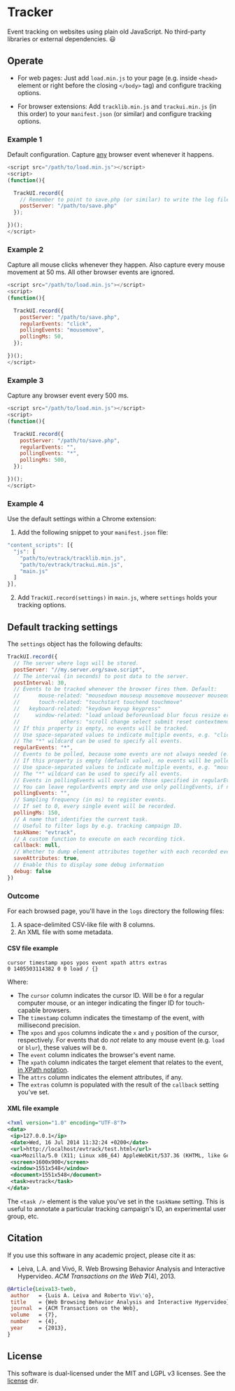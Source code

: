 # Tracker

Event tracking on websites using plain old JavaScript.
No third-party libraries or external dependencies. :smiley:

## Operate

* For web pages:
  Just add `load.min.js` to your page (e.g. inside `<head>` element or right before the closing `</body>` tag) and configure tracking options.

* For browser extensions:
  Add `tracklib.min.js` and `trackui.min.js` (in this order) to your `manifest.json` (or similar) and configure tracking options.

### Example 1

Default configuration.
Capture [any](https://github.com/luileito/evtrack/blob/master/js/src/trackui.js#L6) browser event whenever it happens.

```javascript
<script src="/path/to/load.min.js"></script>
<script>
(function(){

  TrackUI.record({
    // Remember to point to save.php (or similar) to write the log files.
    postServer: "/path/to/save.php"
  });

})();
</script>
```

### Example 2

Capture all mouse clicks whenever they happen.
Also capture every mouse movement at 50 ms.
All other browser events are ignored.

```javascript
<script src="/path/to/load.min.js"></script>
<script>
(function(){

  TrackUI.record({
    postServer: "/path/to/save.php",
    regularEvents: "click",
    pollingEvents: "mousemove",
    pollingMs: 50,
  });

})();
</script>
```

### Example 3

Capture any browser event every 500 ms.

```javascript
<script src="/path/to/load.min.js"></script>
<script>
(function(){

  TrackUI.record({
    postServer: "/path/to/save.php",
    regularEvents: "",
    pollingEvents: "*",
    pollingMs: 500,
  });

})();
</script>
```

### Example 4

Use the default settings within a Chrome extension:

1. Add the following snippet to your `manifest.json` file:

```javascript
"content_scripts": [{
  "js": [
    "path/to/evtrack/tracklib.min.js",
    "path/to/evtrack/trackui.min.js",
    "main.js"
  ]
}],
```

2. Add `TrackUI.record(settings)` in `main.js`, where `settings` holds your tracking options.


## Default tracking settings

The `settings` object has the following defaults:

```javascript
TrackUI.record({
  // The server where logs will be stored.
  postServer: "//my.server.org/save.script",
  // The interval (in seconds) to post data to the server.
  postInterval: 30,
  // Events to be tracked whenever the browser fires them. Default:
  //      mouse-related: "mousedown mouseup mousemove mouseover mouseout mousewheel click dblclick"
  //      touch-related: "touchstart touchend touchmove"
  //   keyboard-related: "keydown keyup keypress"
  //     window-related: "load unload beforeunload blur focus resize error online offline"
  //             others: "scroll change select submit reset contextmenu cut copy paste"
  // If this property is empty, no events will be tracked.
  // Use space-separated values to indicate multiple events, e.g. "click mousemove touchmove".
  // The "*" wildcard can be used to specify all events.
  regularEvents: "*",
  // Events to be polled, because some events are not always needed (e.g. mousemove).
  // If this property is empty (default value), no events will be polled.
  // Use space-separated values to indicate multiple events, e.g. "mousemove touchmove".
  // The "*" wildcard can be used to specify all events.
  // Events in pollingEvents will override those specified in regularEvents.
  // You can leave regularEvents empty and use only pollingEvents, if need be.
  pollingEvents: "",
  // Sampling frequency (in ms) to register events.
  // If set to 0, every single event will be recorded.
  pollingMs: 150,
  // A name that identifies the current task.
  // Useful to filter logs by e.g. tracking campaign ID.
  taskName: "evtrack",
  // A custom function to execute on each recording tick.
  callback: null,
  // Whether to dump element attributes together with each recorded event.
  saveAttributes: true,
  // Enable this to display some debug information
  debug: false
})
```

### Outcome

For each browsed page, you'll have in the `logs` directory the following files:

1. A space-delimited CSV-like file with 8 columns.
2. An XML file with some metadata.

#### CSV file example

```csv
cursor timestamp xpos ypos event xpath attrs extras
0 1405503114382 0 0 load / {}
```
Where:
* The `cursor` column indicates the cursor ID.
  Will be `0` for a regular computer mouse, or an integer indicating the finger ID for touch-capable browsers.
* The `timestamp` column indicates the timestamp of the event, with millisecond precision.
* The `xpos` and `ypos` columns indicate the `x` and `y` position of the cursor, respectively.
  For events that do *not* relate to any mouse event (e.g. `load` or `blur`), these values will be `0`.
* The `event` column indicates the browser's event name.
* The `xpath` column indicates the target element that relates to the event, [in XPath notation](https://en.wikipedia.org/wiki/XPath).
* The `attrs` column indicates the element attributes, if any.
* The `extras` column is populated with the result of the `callback` setting you've set.

#### XML file example

```xml
<?xml version="1.0" encoding="UTF-8"?>
<data>
 <ip>127.0.0.1</ip>
 <date>Wed, 16 Jul 2014 11:32:24 +0200</date>
 <url>http://localhost/evtrack/test.html</url>
 <ua>Mozilla/5.0 (X11; Linux x86_64) AppleWebKit/537.36 (KHTML, like Gecko) Chrome/35.0.1916.153 Safari/537.36</ua>
 <screen>1600x900</screen>
 <window>1551x548</window>
 <document>1551x548</document>
 <task>evtrack</task>
</data>
```

The `<task />` element is the value you've set in the `taskName` setting.
This is useful to annotate a particular tracking campaign's ID, an experimental user group, etc.

## Citation

If you use this software in any academic project, please cite it as:

* Leiva, L.A. and Vivó, R. Web Browsing Behavior Analysis and Interactive Hypervideo. _ACM Transactions on the Web_ **7**(4), 2013.
```bibtex
@Article{Leiva13-tweb,
 author   = {Luis A. Leiva and Roberto Viv\'o},
 title    = {Web Browsing Behavior Analysis and Interactive Hypervideo},
 journal  = {ACM Transactions on the Web},
 volume   = {7},
 number   = {4},
 year     = {2013},
}
```

## License

This software is dual-licensed under the MIT and LGPL v3 licenses.
See the [license](https://github.com/luileito/evtrack/blob/master/license) dir.
